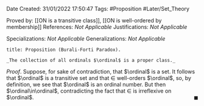 <div class="topSpace"></div>

Date Created: 31/01/2022 17:50:47
Tags: #Proposition #Later/Set_Theory

Proved by: [[ON is a transitive class]], [[ON is well-ordered by membership]]
References: _Not Applicable_
Justifications: _Not Applicable_

Specializations: _Not Applicable_
Generalizations: _Not Applicable_

``` ad-Proposition
title: Proposition (Burali-Forti Paradox).

_The collection of all ordinals $\ordinal$ is a proper class._

```

_Proof_. Suppose, for sake of contradiction, that $\ordinal$ is a set. It follows that $\ordinal$ is a transitive set and that $\in$ well-orders $\ordinal$, so, by definition, we see that $\ordinal$ is an ordinal number. But then $\ordinal\in\ordinal$, contradicting the fact that $\in$ is irreflexive on $\ordinal$.<span style="float:right;">$\blacksquare$</span>
